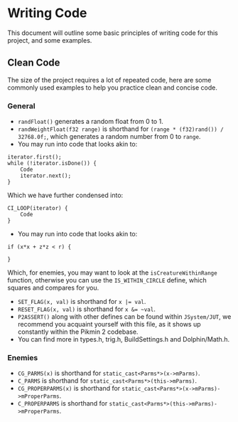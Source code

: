 # Writing Code
This document will outline some basic principles of writing code for this project, and some examples.

## Clean Code
The size of the project requires a lot of repeated code, here are some commonly used examples to help you practice clean and concise code.

### General
- ```randFloat()``` generates a random float from 0 to 1.
- ```randWeightFloat(f32 range)``` is shorthand for ```(range * (f32)rand()) / 32768.0f;```, which generates a random number from 0 to `range`.
- You may run into code that looks akin to:
```
iterator.first();
while (!iterator.isDone()) {
	Code
	iterator.next();
}
```
Which we have further condensed into:
```
CI_LOOP(iterator) {
	Code
}
```
- You may run into code that looks akin to:
```
if (x*x + z*z < r) {
	
}
```
Which, for enemies, you may want to look at the ```isCreatureWithinRange``` function, otherwise you can use the ```IS_WITHIN_CIRCLE``` define, which squares and compares for you.
- ```SET_FLAG(x, val)``` is shorthand for ```x |= val```.
- ```RESET_FLAG(x, val)``` is shorthand for ```x &= ~val```.
- ```P2ASSERT()``` along with other defines can be found within ```JSystem/JUT```, we recommend you acquaint yourself with this file, as it shows up constantly within the Pikmin 2 codebase.
- You can find more in types.h, trig.h, BuildSettings.h and Dolphin/Math.h.

### Enemies
- ```CG_PARMS(x)``` is shorthand for ```static_cast<Parms*>(x->mParms)```.
- ```C_PARMS``` is shorthand for ```static_cast<Parms*>(this->mParms)```.
- ```CG_PROPERPARMS(x)``` is shorthand for ```static_cast<Parms*>(x->mParms)->mProperParms```.
- ```C_PROPERPARMS``` is shorthand for ```static_cast<Parms*>(this->mParms)->mProperParms```.
